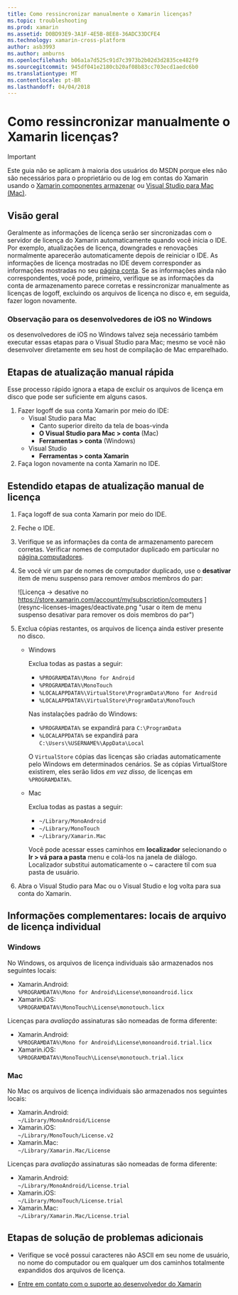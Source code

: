 ```yaml
---
title: Como ressincronizar manualmente o Xamarin licenças?
ms.topic: troubleshooting
ms.prod: xamarin
ms.assetid: D0BD93E9-3A1F-4E5B-8EE8-36ADC33DCFE4
ms.technology: xamarin-cross-platform
author: asb3993
ms.author: amburns
ms.openlocfilehash: b06a1a7d525c91d7c3973b2b02d3d2835ce482f9
ms.sourcegitcommit: 945df041e2180cb20af08b83cc703ecd1aedc6b0
ms.translationtype: MT
ms.contentlocale: pt-BR
ms.lasthandoff: 04/04/2018
---
```

# <a name="how-do-i-manually-resynchronize-xamarin-licenses"></a>Como ressincronizar manualmente o Xamarin licenças?

> [!IMPORTANT]
> Este guia não se aplicam à maioria dos usuários do MSDN porque eles não são necessários para o proprietário ou de log em contas do Xamarin usando o [Xamarin componentes armazenar](https://components.xamarin.com/) ou [Visual Studio para Mac (Mac)](~/cross-platform/get-started/requirements.md).




## <a name="overview"></a>Visão geral

Geralmente as informações de licença serão ser sincronizadas com o servidor de licença do Xamarin automaticamente quando você inicia o IDE. Por exemplo, atualizações de licença, downgrades e renovações normalmente aparecerão automaticamente depois de reiniciar o IDE. As informações de licença mostradas no IDE devem corresponder as informações mostradas no seu [página conta](https://store.xamarin.com/account/my/subscription/computers). Se as informações ainda não correspondentes, você pode, primeiro, verifique se as informações da conta de armazenamento parece corretas e ressincronizar manualmente as licenças de logoff, excluindo os arquivos de licença no disco e, em seguida, fazer logon novamente.

### <a name="note-for-ios-developers-on-windows"></a>Observação para os desenvolvedores de iOS no Windows

os desenvolvedores de iOS no Windows talvez seja necessário também executar essas etapas para o Visual Studio para Mac; mesmo se você não desenvolver diretamente em seu host de compilação de Mac emparelhado.

## <a name="quick-manual-refresh-steps"></a>Etapas de atualização manual rápida

Esse processo rápido ignora a etapa de excluir os arquivos de licença em disco que pode ser suficiente em alguns casos. 

1.  Fazer logoff de sua conta Xamarin por meio do IDE:
    -   Visual Studio para Mac
        -   Canto superior direito da tela de boas-vinda
        -   **O Visual Studio para Mac > conta** (Mac)
        -   **Ferramentas > conta** (Windows)
    -   Visual Studio
        -   **Ferramentas > conta Xamarin**
2.  Faça logon novamente na conta Xamarin no IDE.

## <a name="extended-manual-license-refresh-steps"></a>Estendido etapas de atualização manual de licença

1.  Faça logoff de sua conta Xamarin por meio do IDE. 
2.  Feche o IDE.
3.  Verifique se as informações da conta de armazenamento parecem corretas. Verificar nomes de computador duplicado em particular no [página computadores](https://store.xamarin.com/account/my/subscription/computers).

4.  Se você vir um par de nomes de computador duplicado, use o **desativar** item de menu suspenso para remover _ambos_ membros do par:
    
    ![Licença -> desative no https://store.xamarin.com/account/my/subscription/computers ] (resync-licenses-images/deactivate.png "usar o item de menu suspenso desativar para remover os dois membros do par")

5.  Exclua cópias restantes, os arquivos de licença ainda estiver presente no disco.
    -   Windows

        Exclua todas as pastas a seguir:
        -   `%PROGRAMDATA%\Mono for Android`
        -   `%PROGRAMDATA%\MonoTouch`
        -   `%LOCALAPPDATA%\VirtualStore\ProgramData\Mono for Android`
        -   `%LOCALAPPDATA%\VirtualStore\ProgramData\MonoTouch`

        Nas instalações padrão do Windows:
        -   `%PROGRAMDATA%` se expandirá para `C:\ProgramData`
        -   `%LOCALAPPDATA%` se expandirá para `C:\Users\%USERNAME%\AppData\Local`

        O `VirtualStore` cópias das licenças são criadas automaticamente pelo Windows em determinados cenários. Se as cópias VirtualStore existirem, eles serão lidos _em vez disso,_ de licenças em `%PROGRAMDATA%`.

    -   Mac

        Exclua todas as pastas a seguir:

        -   `~/Library/MonoAndroid`
        -   `~/Library/MonoTouch`
        -   `~/Library/Xamarin.Mac`

        Você pode acessar esses caminhos em **localizador** selecionando o **Ir > vá para a pasta** menu e colá-los na janela de diálogo. Localizador substitui automaticamente o ~ caractere til com sua pasta de usuário.

6.  Abra o Visual Studio para Mac ou o Visual Studio e log volta para sua conta do Xamarin.

## <a name="supplementary-information-individual-license-file-locations"></a>Informações complementares: locais de arquivo de licença individual

### <a name="windows"></a>Windows

No Windows, os arquivos de licença individuais são armazenados nos seguintes locais:

-   Xamarin.Android:  
     `%PROGRAMDATA%\Mono for Android\License\monoandroid.licx`
-   Xamarin.iOS:  
     `%PROGRAMDATA%\MonoTouch\License\monotouch.licx`

Licenças para *avaliação* assinaturas são nomeadas de forma diferente:

-   Xamarin.Android:  
     `%PROGRAMDATA%\Mono for Android\License\monoandroid.trial.licx`
-   Xamarin.iOS:  
     `%PROGRAMDATA%\MonoTouch\License\monotouch.trial.licx`

### <a name="mac"></a>Mac

No Mac os arquivos de licença individuais são armazenados nos seguintes locais:

-   Xamarin.Android:  
     `~/Library/MonoAndroid/License`
-   Xamarin.iOS:  
     `~/Library/MonoTouch/License.v2`
-   Xamarin.Mac:  
     `~/Library/Xamarin.Mac/License`

Licenças para *avaliação* assinaturas são nomeadas de forma diferente:

-   Xamarin.Android:  
     `~/Library/MonoAndroid/License.trial`
-   Xamarin.iOS:  
     `~/Library/MonoTouch/License.trial`
-   Xamarin.Mac:  
     `~/Library/Xamarin.Mac/License.trial`

## <a name="additional-troubleshooting-steps"></a>Etapas de solução de problemas adicionais

-   Verifique se você possui caracteres não ASCII em seu nome de usuário, no nome do computador ou em qualquer um dos caminhos totalmente expandidos dos arquivos de licença.

-   [Entre em contato com o suporte ao desenvolvedor do Xamarin](http://xamarin.com/support)
